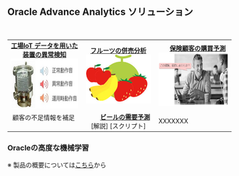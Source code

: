 <html>
<head>
<meta charset="utf-8">
</head>

<body>
<h2>Oracle Advance Analytics ソリューション</h2>

<table width="80%" border="0" >
  <tbody>
    <tr>
      <td width="33%"><center>
      <strong><u>工場IoT データを用いた装置の異常検知</u></strong><br>
      <a href="https://github.com/oracle4engineer/factory_iot/wiki/%E5%B7%A5%E5%A0%B4-IoT-%E3%83%87%E3%83%BC%E3%82%BF%E3%82%92%E7%94%A8%E3%81%84%E3%81%9F%E8%A3%85%E7%BD%AE%E3%81%AE%E7%95%B0%E5%B8%B8%E6%A4%9C%E7%9F%A5" title="Factory IoT" target="_blank"><img src="iot_02.jpg" width="217" height="113" alt="iot"/>
      </a></center></td>
      <td width = "33%"><center>
      <u><strong>フルーツの併売分析</strong></u><br>
      <a href="https://github.com/oracle4engineer/advanced-analytics/wiki/%E4%BD%B5%E5%A3%B2%E5%88%86%E6%9E%90" target="_blank">
      <img src="fruit.jpg" height="110" alt="fruit"/>
      </a>
      </center></td>
      <td width = "34%"><center>
      <u><strong>保険顧客の購買予測</strong></u><strong></strong><br>
      <a href="" target="_blank">
      <img src="classification_top.JPG" height="120" alt="Classification"/>
      </a>
      </center></td>
    </tr>
    <tr>
      <td><center>顧客の不足情報を補足&nbsp;</center><br>
      </td>
      <td><center>
          <strong><u>ビールの需要予測</u></strong>&nbsp;<br>
      [解説] [スクリプト]
      </center>
      </td>
      <td>XXXXXXX&nbsp;</td>
    </tr>
  </tbody>
</table>

<h3>Oracleの高度な機械学習</h3>
<p>※ 製品の概要については<a href="https://github.com/oracle4engineer/advanced-analytics/wiki" title="Oracleの高度な機械学習" target="_blank">こちら</a>から
  <br>
</p>
<p>&nbsp;</p>
</body>
</html>
